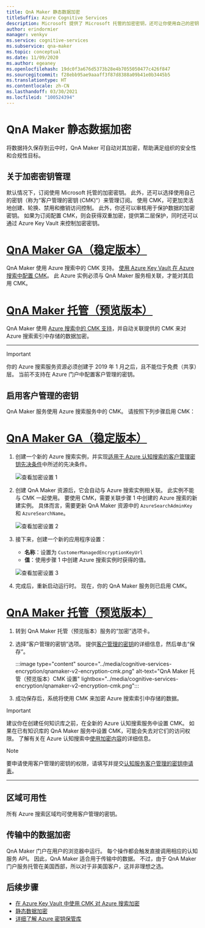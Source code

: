 ```yaml
---
title: QnA Maker 静态数据加密
titleSuffix: Azure Cognitive Services
description: Microsoft 提供了 Microsoft 托管的加密密钥，还可让你使用自己的密钥（称为客户管理的密钥 (CMK)）管理你的认知服务订阅。 本文介绍 QnA Maker 的静态数据加密，以及如何启用和管理 CMK。
author: erindormier
manager: venkyv
ms.service: cognitive-services
ms.subservice: qna-maker
ms.topic: conceptual
ms.date: 11/09/2020
ms.author: egeaney
ms.openlocfilehash: 19dc0f3a676d5373b28e4b7055050477c426f847
ms.sourcegitcommit: f28ebb95ae9aaaff3f87d8388a09b41e0b3445b5
ms.translationtype: HT
ms.contentlocale: zh-CN
ms.lasthandoff: 03/30/2021
ms.locfileid: "100524394"
---
```

# <a name="qna-maker-encryption-of-data-at-rest"></a>QnA Maker 静态数据加密

将数据持久保存到云中时，QnA Maker 可自动对其加密，帮助满足组织的安全性和合规性目标。

## <a name="about-encryption-key-management"></a>关于加密密钥管理

默认情况下，订阅使用 Microsoft 托管的加密密钥。 此外，还可以选择使用自己的密钥（称为“客户管理的密钥 (CMK)“）来管理订阅。 使用 CMK，可更加灵活地创建、轮换、禁用和撤销访问控制。 此外，你还可以审核用于保护数据的加密密钥。 如果为订阅配置 CMK，则会获得双重加密，提供第二层保护，同时还可以通过 Azure Key Vault 来控制加密密钥。

# <a name="qna-maker-ga-stable-release"></a>[QnA Maker GA（稳定版本）](#tab/v1)

QnA Maker 使用 Azure 搜索中的 CMK 支持。 [使用 Azure Key Vault 在 Azure 搜索中配置 CMK](../../search/search-security-manage-encryption-keys.md)。 此 Azure 实例必须与 QnA Maker 服务相关联，才能对其启用 CMK。

# <a name="qna-maker-managed-preview-release"></a>[QnA Maker 托管（预览版本）](#tab/v2)

QnA Maker 使用 [Azure 搜索中的 CMK 支持](../../search/search-security-manage-encryption-keys.md)，并自动关联提供的 CMK 来对 Azure 搜索索引中存储的数据加密。

---

> [!IMPORTANT]
> 你的 Azure 搜索服务资源必须创建于 2019 年 1 月之后，且不能位于免费（共享）层。 当前不支持在 Azure 门户中配置客户管理的密钥。

## <a name="enable-customer-managed-keys"></a>启用客户管理的密钥

QnA Maker 服务使用 Azure 搜索服务中的 CMK。 请按照下列步骤启用 CMK：

# <a name="qna-maker-ga-stable-release"></a>[QnA Maker GA（稳定版本）](#tab/v1)

1. 创建一个新的 Azure 搜索实例，并实现[适用于 Azure 认知搜索的客户管理密钥先决条件](../../search/search-security-manage-encryption-keys.md#prerequisites)中所述的先决条件。

   ![查看加密设置 1](../media/cognitive-services-encryption/qna-encryption-1.png)

2. 创建 QnA Maker 资源后，它会自动与 Azure 搜索实例相关联。 此实例不能与 CMK 一起使用。 要使用 CMK，需要关联步骤 1 中创建的 Azure 搜索的新建实例。 具体而言，需要更新 QnA Maker 资源中的 `AzureSearchAdminKey` 和 `AzureSearchName`。

   ![查看加密设置 2](../media/cognitive-services-encryption/qna-encryption-2.png)

3. 接下来，创建一个新的应用程序设置：
   * **名称**：设置为 `CustomerManagedEncryptionKeyUrl`
   * **值**：使用步骤 1 中创建 Azure 搜索实例时获得的值。

   ![查看加密设置 3](../media/cognitive-services-encryption/qna-encryption-3.png)

4. 完成后，重新启动运行时。 现在，你的 QnA Maker 服务则已启用 CMK。

# <a name="qna-maker-managed-preview-release"></a>[QnA Maker 托管（预览版本）](#tab/v2)

1.  转到 QnA Maker 托管（预览版本）服务的“加密”选项卡。
2.  选择“客户管理的密钥”选项。 提供[客户管理的密钥](../../storage/common/customer-managed-keys-configure-key-vault.md?tabs=portal)的详细信息，然后单击“保存”。

     :::image type="content" source="../media/cognitive-services-encryption/qnamaker-v2-encryption-cmk.png" alt-text="QnA Maker 托管（预览版本）CMK 设置" lightbox="../media/cognitive-services-encryption/qnamaker-v2-encryption-cmk.png":::

3.  成功保存后，系统将使用 CMK 来加密 Azure 搜索索引中存储的数据。

> [!IMPORTANT]
> 建议你在创建任何知识库之前，在全新的 Azure 认知搜索服务中设置 CMK。 如果在已有知识库的 QnA Maker 服务中设置 CMK，可能会失去对它们的访问权限。 了解有关在 Azure 认知搜索中[使用加密内容](../../search/search-security-manage-encryption-keys.md#work-with-encrypted-content)的详细信息。

> [!NOTE]
> 要申请使用客户管理的密钥的权限，请填写并提交[认知服务客户管理的密钥申请表](https://aka.ms/cogsvc-cmk)。

---

## <a name="regional-availability"></a>区域可用性

所有 Azure 搜索区域均可使用客户管理的密钥。

## <a name="encryption-of-data-in-transit"></a>传输中的数据加密

QnA Maker 门户在用户的浏览器中运行。 每个操作都会触发直接调用相应的认知服务 API。 因此，QnA Maker 适合用于传输中的数据。
不过，由于 QnA Maker 门户服务托管在美国西部，所以对于非美国客户，这并非理想之选。 

## <a name="next-steps"></a>后续步骤

* [在 Azure Key Vault 中使用 CMK 对 Azure 搜索加密](../../search/search-security-manage-encryption-keys.md)
* [静态数据加密](../../security/fundamentals/encryption-atrest.md)
* [详细了解 Azure 密钥保管库](../../key-vault/general/overview.md)
